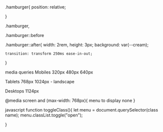 .hamburger{
    position: relative;

}

.hamburger,

.hamburger::before

.hamburger::after{
    width: 2rem,
    height: 3px;
    background: var(--cream);

    transition: transform 250ms ease-in-out;
}

media queries
Mobiles
320px
480px
640px

Tablets
768px
1024px - landscape

Desktops
1124px


@media screen and (max-width: 768px){
    menu to display none
}

javascript
function toggleClass(){
    let menu = document.querySelector(class name);
    menu.classList.toggle("open");
    
}